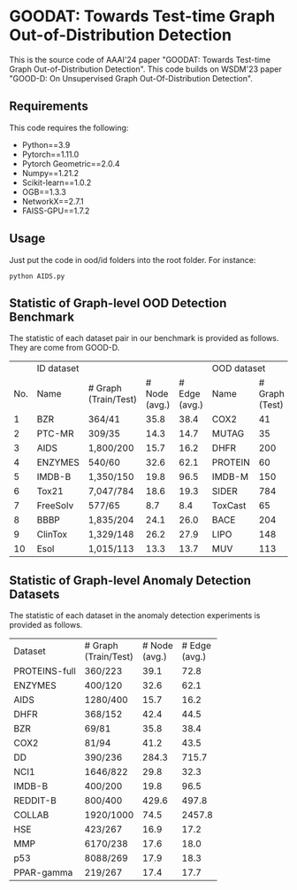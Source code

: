 # GOODAT: Towards Test-time Graph Out-of-Distribution Detection
This is the source code of AAAI'24 paper "GOODAT: Towards Test-time Graph Out-of-Distribution Detection". This code builds on WSDM'23 paper "GOOD-D: On Unsupervised Graph Out-Of-Distribution Detection".

## Requirements
This code requires the following:
* Python==3.9
* Pytorch==1.11.0
* Pytorch Geometric==2.0.4
* Numpy==1.21.2
* Scikit-learn==1.0.2
* OGB==1.3.3
* NetworkX==2.7.1
* FAISS-GPU==1.7.2

## Usage

Just put the code in ood/id folders into the root folder. For instance:

```
python AIDS.py
```

## Statistic of Graph-level OOD Detection Benchmark

The statistic of each dataset pair in our benchmark is provided as follows. They are come from GOOD-D.

<table>
  <tr>
  <td> </td><td colspan="4">ID dataset</td><td colspan="4">OOD dataset</td>
  </tr>
  <tr><td>No.</td><td>Name</td><td># Graph<br>(Train/Test)</td><td># Node<br>(avg.)</td><td># Edge<br>(avg.)</td>
                  <td>Name</td><td># Graph<br>(Test)</td><td># Node<br>(avg.)</td><td># Edge<br>(avg.)</td>
  </tr>
  <tr><td>1</td><td>BZR</td><td>364/41</td><td>35.8</td><td>38.4</td>
                <td>COX2</td><td>41</td><td>41.2</td><td>43.5</td>
  </tr>
  <tr><td>2</td><td>PTC-MR</td><td>309/35</td><td>14.3</td><td>14.7</td>
                <td>MUTAG</td><td>35</td><td>17.9</td><td>19.8</td>
  </tr>
  <tr><td>3</td><td>AIDS</td><td>1,800/200</td><td>15.7</td><td>16.2</td>
                <td>DHFR</td><td>200</td><td>42.4</td><td>44.5</td>
  </tr>
  <tr><td>4</td><td>ENZYMES</td><td>540/60</td><td>32.6</td><td>62.1</td>
                <td>PROTEIN</td><td>60</td><td>39.1</td><td>72.8</td>
  </tr>
  <tr><td>5</td><td>IMDB-B</td><td>1,350/150</td><td>19.8</td><td>96.5</td>
                <td>IMDB-M</td><td>150</td><td>13.0</td><td>65.9</td>
  </tr>
  <tr><td>6</td><td>Tox21</td><td>7,047/784</td><td>18.6</td><td>19.3</td>
                <td>SIDER</td><td>784</td><td>33.6</td><td>35.4</td>
  </tr>
  <tr><td>7</td><td>FreeSolv</td><td>577/65</td><td>8.7</td><td>8.4</td>
                <td>ToxCast</td><td>65</td><td>18.8</td><td>19.3</td>
  </tr>
  <tr><td>8</td><td>BBBP</td><td>1,835/204</td><td>24.1</td><td>26.0</td>
                <td>BACE</td><td>204</td><td>34.1</td><td>36.9</td>
  </tr>
  <tr><td>9</td><td>ClinTox</td><td>1,329/148</td><td>26.2</td><td>27.9</td>
                <td>LIPO</td><td>148</td><td>27.0</td><td>29.5</td>
  </tr>
  <tr><td>10</td><td>Esol</td><td>1,015/113</td><td>13.3</td><td>13.7</td>
                <td>MUV</td><td>113</td><td>24.2</td><td>26.3</td>
  </tr>
</table>

## Statistic of Graph-level Anomaly Detection Datasets

The statistic of each dataset in the anomaly detection experiments is provided as follows.

<table>
  <tr><td>Dataset</td><td># Graph<br>(Train/Test)</td><td># Node<br>(avg.)</td><td># Edge<br>(avg.)</td></tr>
  <tr><td>PROTEINS-full</td><td>360/223</td><td>39.1</td><td>72.8</td></tr>
  <tr><td>ENZYMES</td><td>400/120</td><td>32.6</td><td>62.1</td></tr>
  <tr><td>AIDS</td><td>1280/400</td><td>15.7</td><td>16.2</td></tr>
  <tr><td>DHFR</td><td>368/152</td><td>42.4</td><td>44.5</td></tr>
  <tr><td>BZR</td><td>69/81</td><td>35.8</td><td>38.4</td></tr>
  <tr><td>COX2</td><td>81/94</td><td>41.2</td><td>43.5</td></tr>
  <tr><td>DD</td><td>390/236</td><td>284.3</td><td>715.7</td></tr>
  <tr><td>NCI1</td><td>1646/822</td><td>29.8</td><td>32.3</td></tr>
  <tr><td>IMDB-B</td><td>400/200</td><td>19.8</td><td>96.5</td></tr>
  <tr><td>REDDIT-B</td><td>800/400</td><td>429.6</td><td>497.8</td></tr>
  <tr><td>COLLAB</td><td>1920/1000</td><td>74.5</td><td>2457.8</td></tr>
  <tr><td>HSE</td><td>423/267</td><td>16.9</td><td>17.2</td></tr>
  <tr><td>MMP</td><td>6170/238</td><td>17.6</td><td>18.0</td></tr>
  <tr><td>p53</td><td>8088/269</td><td>17.9</td><td>18.3</td></tr>
  <tr><td>PPAR-gamma</td><td>219/267</td><td>17.4</td><td>17.7</td></tr>
</table>



